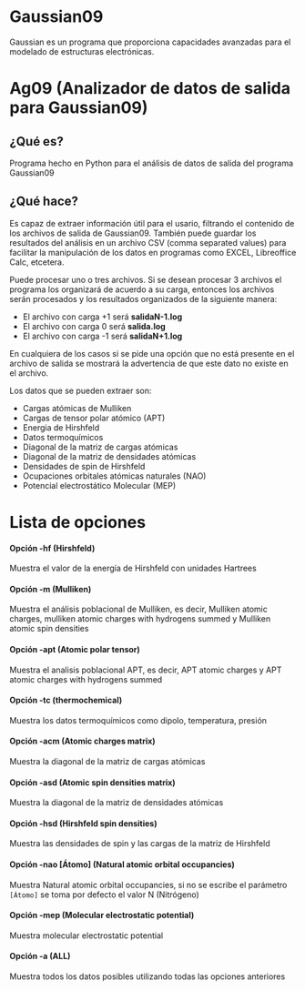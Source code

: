 
# Gaussian09

Gaussian es un programa que proporciona capacidades avanzadas para el modelado de estructuras electrónicas.


# Ag09 (Analizador de datos de salida para Gaussian09)

## ¿Qué es?

Programa hecho en Python para el análisis de datos de salida del programa Gaussian09


## ¿Qué hace?

Es capaz de extraer información útil para el usario, filtrando el contenido de los archivos de salida de Gaussian09.
También puede guardar los resultados del análisis en un archivo CSV (comma separated values) para facilitar 
la manipulación de los datos en programas como EXCEL, Libreoffice Calc, etcetera.  

Puede procesar uno o tres archivos. Si se desean procesar 3 archivos el programa los organizará
de acuerdo a su carga, entonces los archivos serán procesados y los resultados organizados de la siguiente
manera:

* El archivo con carga +1 será **salidaN-1.log**
* El archivo con carga 0 será **salida.log**
* El archivo con carga -1 será **salidaN+1.log**

En cualquiera de los casos si se pide una opción que no está presente en el archivo de salida
se mostrará la advertencia de que este dato no existe en el archivo. 

Los datos que se pueden extraer son:

* Cargas atómicas de Mulliken
* Cargas de tensor polar atómico (APT)
* Energia de Hirshfeld
* Datos termoquímicos
* Diagonal de la matriz de cargas atómicas
* Diagonal de la matriz de densidades atómicas
* Densidades de spin de Hirshfeld
* Ocupaciones orbitales atómicas naturales (NAO)
* Potencial electrostático Molecular (MEP)

# Lista de opciones

#### Opción -hf (Hirshfeld)

Muestra el valor de la energía de Hirshfeld con unidades Hartrees

#### Opción -m (Mulliken)

Muestra el análisis poblacional de Mulliken, es decir, Mulliken atomic charges, mulliken atomic charges with hydrogens summed
y Mulliken atomic spin densities

#### Opción -apt (Atomic polar tensor)

Muestra el analisis poblacional APT, es decir, APT atomic charges y APT atomic charges with hydrogens summed

#### Opción -tc  (thermochemical)

Muestra los datos termoquímicos como dipolo, temperatura, presión

#### Opción -acm (Atomic charges matrix)

Muestra la diagonal de la matriz de cargas atómicas

#### Opción -asd (Atomic spin densities matrix)

Muestra la diagonal de la matriz de densidades atómicas

#### Opción -hsd (Hirshfeld spin densities)

Muestra las densidades de spin y las cargas de la matriz de Hirshfeld

#### Opción -nao [Átomo] (Natural atomic orbital occupancies)

Muestra Natural atomic orbital occupancies, si no se escribe el parámetro `[Átomo]` se toma por defecto el valor N (Nitrógeno)

#### Opción -mep (Molecular electrostatic potential)

Muestra molecular electrostatic potential

#### Opción -a (ALL)

Muestra todos los datos posibles utilizando todas las opciones anteriores
